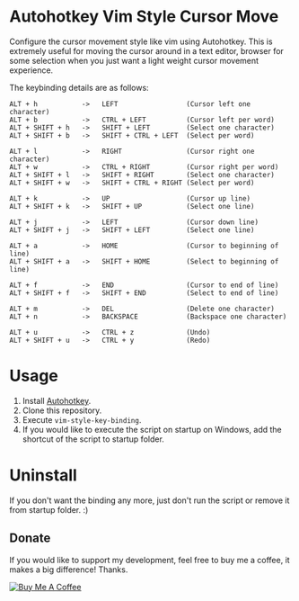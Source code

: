 # Autohotkey Vim Style Cursor Move

Configure the cursor movement style like vim using Autohotkey. This is extremely useful for moving the cursor around in a text editor, browser for some selection when you just want a light weight cursor movement experience.

The keybinding details are as follows:

```
ALT + h           ->   LEFT                 (Cursor left one character)
ALT + b           ->   CTRL + LEFT          (Cursor left per word)
ALT + SHIFT + h   ->   SHIFT + LEFT         (Select one character)
ALT + SHIFT + b   ->   SHIFT + CTRL + LEFT  (Select per word)

ALT + l           ->   RIGHT                (Cursor right one character)
ALT + w           ->   CTRL + RIGHT         (Cursor right per word)
ALT + SHIFT + l   ->   SHIFT + RIGHT        (Select one character)
ALT + SHIFT + w   ->   SHIFT + CTRL + RIGHT (Select per word)

ALT + k           ->   UP                   (Cursor up line)
ALT + SHIFT + k   ->   SHIFT + UP           (Select one line)

ALT + j           ->   LEFT                 (Cursor down line)
ALT + SHIFT + j   ->   SHIFT + LEFT         (Select one line)

ALT + a           ->   HOME                 (Cursor to beginning of line)
ALT + SHIFT + a   ->   SHIFT + HOME         (Select to beginning of line)

ALT + f           ->   END                  (Cursor to end of line)
ALT + SHIFT + f   ->   SHIFT + END          (Select to end of line)

ALT + m           ->   DEL                  (Delete one character)
ALT + n           ->   BACKSPACE            (Backspace one character)

ALT + u           ->   CTRL + z             (Undo)
ALT + SHIFT + u   ->   CTRL + y             (Redo)
```

# Usage

1. Install [Autohotkey](https://www.autohotkey.com/).
2. Clone this repository.
3. Execute `vim-style-key-binding`.
4. If you would like to execute the script on startup on Windows, add the shortcut of the script to startup folder.

# Uninstall

If you don't want the binding any more, just don't run the script or remove it from startup folder. :)

## Donate

If you would like to support my development, feel free to buy me a coffee, it makes a big difference! Thanks.

<a href="https://www.buymeacoffee.com/jinweijie" target="_blank"><img src="https://www.buymeacoffee.com/assets/img/custom_images/white_img.png" alt="Buy Me A Coffee"></a>
